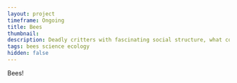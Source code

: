 ```yaml
---
layout: project
timeframe: Ongoing
title: Bees
thumbnail: 
description: Deadly critters with fascinating social structure, what could go wrong?! I've been keeping urban bees for fun and profit for around 5 years.
tags: bees science ecology
hidden: false
---
```


Bees!
